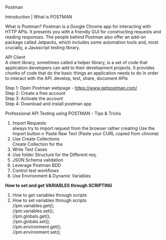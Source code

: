 Postman

Introduction | What is POSTMAN

What is Postman?
Postman is a Google Chrome app for interacting with HTTP APIs. It presents you with a friendly GUI for constructing requests and reading responses. The people behind Postman also offer an add-on package called Jetpacks, which includes some automation tools and, most crucially, a Javascript testing library.

API Client<br/>
A client library, sometimes called a helper library, is a set of code that application developers can add to their development projects. It provides chunks of code that do the basic things an application needs to do in order to interact with the API.
develop, test, share, document APIs

Step 1: Open Postman webpage - https://www.getpostman.com/<br/>
Step 2: Create a free account<br/>
Step 3: Activate the account<br/>
Step 4: Download and install postman app<br/>

Professional API Testing using POSTMAN - Tips & Tricks<br/>
01. Import Requests<br/>
always try to import request from the browser rather creating
Use the Import button-> Paste Raw Text (Paste your CURL copied from chrome)
02. Use Create Collections<br/>
Create Collection for the 
03. Write Test Cases<br/>
04. Use folder Structure for the Different req.<br/>
05. JSON Schema validation<br/>
06. Leverage Postman BDD<br/>
07. Control test workflows<br/>
08. Use Environment & Dynamic Variables<br/>


<b>How to set and get VARIABLES through SCRIPTING</b><br/>

1. How to get variables through scripts<br/>
2. How to set variables through scripts<br/>
//pm.variables.get();<br/>
//pm.variables.set();<br/>
//pm.globals.get();<br/>
//pm.globals.set();<br/>
//pm.environment.get();<br/>
//pm.environment.set();<br/>
